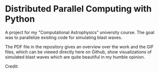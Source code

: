 # Distributed Parallel Computing with Python
A project for my "Computational Astrophysics" university course. The goal was to parallelize existing code for simulating blast waves.

The PDF file in the repository gives an overview over the work and the GIF files, which can be viewed directly here on Github, show visualizations of simulated blast waves which are quite beautiful in my humble opinion.

Credit: 
